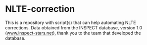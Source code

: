 # NLTE-correction
This is a repository with script(s) that can help automating NLTE corrections.
Data obtained from the INSPECT database, version 1.0 (www.inspect-stars.net), thank you to the team that developed the database.
